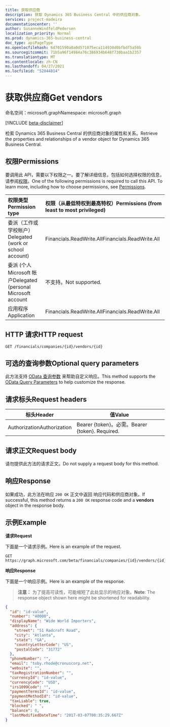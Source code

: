 ```yaml
---
title: 获取供应商
description: 获取 Dynamics 365 Business Central 中的供应商对象。
services: project-madeira
documentationcenter: ''
author: SusanneWindfeldPedersen
localization_priority: Normal
ms.prod: dynamics-365-business-central
doc_type: apiPageType
ms.openlocfilehash: 6d701590a8a0d571075eca114930d0bfbdf5a50b
ms.sourcegitcommit: 71b5a96f14984a76c386934b648f730baa1b2357
ms.translationtype: MT
ms.contentlocale: zh-CN
ms.lasthandoff: 04/27/2021
ms.locfileid: "52044814"
---
```

# <a name="get-vendors"></a><span data-ttu-id="1e9e2-103">获取供应商</span><span class="sxs-lookup"><span data-stu-id="1e9e2-103">Get vendors</span></span>

<span data-ttu-id="1e9e2-104">命名空间：microsoft.graph</span><span class="sxs-lookup"><span data-stu-id="1e9e2-104">Namespace: microsoft.graph</span></span>

[!INCLUDE [beta-disclaimer](../../includes/beta-disclaimer.md)]

<span data-ttu-id="1e9e2-105">检索 Dynamics 365 Business Central 的供应商对象的属性和关系。</span><span class="sxs-lookup"><span data-stu-id="1e9e2-105">Retrieve the properties and relationships of a vendor object for Dynamics 365 Business Central.</span></span>

## <a name="permissions"></a><span data-ttu-id="1e9e2-106">权限</span><span class="sxs-lookup"><span data-stu-id="1e9e2-106">Permissions</span></span>
<span data-ttu-id="1e9e2-p101">要调用此 API，需要以下权限之一。要了解详细信息，包括如何选择权限的信息，请参阅[权限](/graph/permissions-reference)。</span><span class="sxs-lookup"><span data-stu-id="1e9e2-p101">One of the following permissions is required to call this API. To learn more, including how to choose permissions, see [Permissions](/graph/permissions-reference).</span></span>

|<span data-ttu-id="1e9e2-109">权限类型</span><span class="sxs-lookup"><span data-stu-id="1e9e2-109">Permission type</span></span> |<span data-ttu-id="1e9e2-110">权限（从最低特权到最高特权）</span><span class="sxs-lookup"><span data-stu-id="1e9e2-110">Permissions (from least to most privileged)</span></span>|
|:---------------|:------------------------------------------|
|<span data-ttu-id="1e9e2-111">委派（工作或学校帐户）</span><span class="sxs-lookup"><span data-stu-id="1e9e2-111">Delegated (work or school account)</span></span>|<span data-ttu-id="1e9e2-112">Financials.ReadWrite.All</span><span class="sxs-lookup"><span data-stu-id="1e9e2-112">Financials.ReadWrite.All</span></span> |
|<span data-ttu-id="1e9e2-113">委派 (个人 Microsoft 帐户</span><span class="sxs-lookup"><span data-stu-id="1e9e2-113">Delegated (personal Microsoft account</span></span>|<span data-ttu-id="1e9e2-114">不支持。</span><span class="sxs-lookup"><span data-stu-id="1e9e2-114">Not supported.</span></span>|
|<span data-ttu-id="1e9e2-115">应用程序</span><span class="sxs-lookup"><span data-stu-id="1e9e2-115">Application</span></span>|<span data-ttu-id="1e9e2-116">Financials.ReadWrite.All</span><span class="sxs-lookup"><span data-stu-id="1e9e2-116">Financials.ReadWrite.All</span></span>|

## <a name="http-request"></a><span data-ttu-id="1e9e2-117">HTTP 请求</span><span class="sxs-lookup"><span data-stu-id="1e9e2-117">HTTP request</span></span>

```http
GET /financials/companies/{id}/vendors/{id}
```

## <a name="optional-query-parameters"></a><span data-ttu-id="1e9e2-118">可选的查询参数</span><span class="sxs-lookup"><span data-stu-id="1e9e2-118">Optional query parameters</span></span>
<span data-ttu-id="1e9e2-119">此方法支持 [OData 查询参数](/graph/query-parameters) 来帮助自定义响应。</span><span class="sxs-lookup"><span data-stu-id="1e9e2-119">This method supports the [OData Query Parameters](/graph/query-parameters) to help customize the response.</span></span>

## <a name="request-headers"></a><span data-ttu-id="1e9e2-120">请求标头</span><span class="sxs-lookup"><span data-stu-id="1e9e2-120">Request headers</span></span>
|<span data-ttu-id="1e9e2-121">标头</span><span class="sxs-lookup"><span data-stu-id="1e9e2-121">Header</span></span>|<span data-ttu-id="1e9e2-122">值</span><span class="sxs-lookup"><span data-stu-id="1e9e2-122">Value</span></span>|
|------|-----|
|<span data-ttu-id="1e9e2-123">Authorization</span><span class="sxs-lookup"><span data-stu-id="1e9e2-123">Authorization</span></span>  |<span data-ttu-id="1e9e2-p102">Bearer {token}。必需。</span><span class="sxs-lookup"><span data-stu-id="1e9e2-p102">Bearer {token}. Required.</span></span> |

## <a name="request-body"></a><span data-ttu-id="1e9e2-126">请求正文</span><span class="sxs-lookup"><span data-stu-id="1e9e2-126">Request body</span></span>
<span data-ttu-id="1e9e2-127">请勿提供此方法的请求正文。</span><span class="sxs-lookup"><span data-stu-id="1e9e2-127">Do not supply a request body for this method.</span></span>

## <a name="response"></a><span data-ttu-id="1e9e2-128">响应</span><span class="sxs-lookup"><span data-stu-id="1e9e2-128">Response</span></span>
<span data-ttu-id="1e9e2-129">如果成功，此方法在响应 `200 OK` 正文中返回 响应代码和供应商对象。</span><span class="sxs-lookup"><span data-stu-id="1e9e2-129">If successful, this method returns a `200 OK` response code and a **vendors** object in the response body.</span></span>

## <a name="example"></a><span data-ttu-id="1e9e2-130">示例</span><span class="sxs-lookup"><span data-stu-id="1e9e2-130">Example</span></span>

<span data-ttu-id="1e9e2-131">**请求**</span><span class="sxs-lookup"><span data-stu-id="1e9e2-131">**Request**</span></span>

<span data-ttu-id="1e9e2-132">下面是一个请求示例。</span><span class="sxs-lookup"><span data-stu-id="1e9e2-132">Here is an example of the request.</span></span>
```http
GET https://graph.microsoft.com/beta/financials/companies/{id}/vendors/{id}
```

<span data-ttu-id="1e9e2-133">**响应**</span><span class="sxs-lookup"><span data-stu-id="1e9e2-133">**Response**</span></span>

<span data-ttu-id="1e9e2-134">下面是一个响应示例。</span><span class="sxs-lookup"><span data-stu-id="1e9e2-134">Here is an example of the response.</span></span> 

> <span data-ttu-id="1e9e2-135">**注意：** 为了提高可读性，可能缩短了此处显示的响应对象。</span><span class="sxs-lookup"><span data-stu-id="1e9e2-135">**Note**: The response object shown here might be shortened for readability.</span></span>

```json
{
  "id": "id-value",
  "number": "40000",
  "displayName": "Wide World Importers",
  "address": {
    "street": "51 Radcroft Road",
    "city": "Atlanta",
    "state": "GA",
    "countryLetterCode": "US",
    "postalCode": "31772"
  },
  "phoneNumber": "",
  "email": "toby.rhode@cronuscorp.net",
  "website": "",
  "taxRegistrationNumber": "",
  "currencyId": "id-value",
  "currencyCode": "USD",
  "irs1099Code": "",
  "paymentTermsId": "id-value",
  "paymentMethodId": "id-value",
  "taxLiable": true,
  "blocked": " ",
  "balance": 0,
  "lastModifiedDateTime": "2017-03-07T00:35:29.667Z"
}
```




